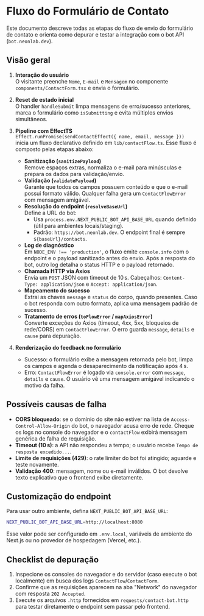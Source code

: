 # Fluxo do Formulário de Contato

Este documento descreve todas as etapas do fluxo de envio do formulário de contato e orienta como depurar e testar a integração com o bot API (`bot.neonlab.dev`).

## Visão geral

1. **Interação do usuário**  
   O visitante preenche `Nome`, `E-mail` e `Mensagem` no componente `components/ContactForm.tsx` e envia o formulário.

2. **Reset de estado inicial**  
   O handler `handleSubmit` limpa mensagens de erro/sucesso anteriores, marca o formulário como `isSubmitting` e evita múltiplos envios simultâneos.

3. **Pipeline com EffectTS**  
   `Effect.runPromise(sendContactEffect({ name, email, message }))` inicia um fluxo declarativo definido em `lib/contactFlow.ts`. Esse fluxo é composto pelas etapas abaixo:

   - **Sanitização (`sanitizePayload`)**  
     Remove espaços extras, normaliza o e-mail para minúsculas e prepara os dados para validação/envio.
   - **Validação (`validatePayload`)**  
     Garante que todos os campos possuem conteúdo e que o e-mail possui formato válido. Qualquer falha gera um `ContactFlowError` com mensagem amigável.
   - **Resolução do endpoint (`resolveBaseUrl`)**  
     Define a URL do bot:
       - Usa `process.env.NEXT_PUBLIC_BOT_API_BASE_URL` quando definido (útil para ambientes locais/staging).
       - Padrão: `https://bot.neonlab.dev`.
     O endpoint final é sempre `${baseUrl}/contacts`.
   - **Log de diagnóstico**  
     Em `NODE_ENV !== 'production'`, o fluxo emite `console.info` com o endpoint e o payload sanitizado antes do envio. Após a resposta do bot, outro log detalha o status HTTP e o payload retornado.
   - **Chamada HTTP via Axios**  
     Envia um `POST` JSON com timeout de 10 s. Cabeçalhos: `Content-Type: application/json` e `Accept: application/json`.
   - **Mapeamento do sucesso**  
     Extrai as chaves `message` e `status` do corpo, quando presentes. Caso o bot responda com outro formato, aplica uma mensagem padrão de sucesso.
   - **Tratamento de erros (`toFlowError` / `mapAxiosError`)**  
     Converte exceções do Axios (timeout, 4xx, 5xx, bloqueios de rede/CORS) em `ContactFlowError`. O erro guarda `message`, `details` e `cause` para depuração.

4. **Renderização do feedback no formulário**  
   - Sucesso: o formulário exibe a mensagem retornada pelo bot, limpa os campos e agenda o desaparecimento da notificação após 4 s.
   - Erro: `ContactFlowError` é logado via `console.error` com `message`, `details` e `cause`. O usuário vê uma mensagem amigável indicando o motivo da falha.

## Possíveis causas de falha

- **CORS bloqueado**: se o domínio do site não estiver na lista de `Access-Control-Allow-Origin` do bot, o navegador acusa erro de rede. Cheque os logs no console do navegador e o `contactFlow` exibirá mensagem genérica de falha de requisição.
- **Timeout (10 s)**: a API não respondeu a tempo; o usuário recebe `Tempo de resposta excedido...`.
- **Limite de requisições (429)**: o rate limiter do bot foi atingido; aguarde e teste novamente.
- **Validação 400**: mensagem, nome ou e-mail inválidos. O bot devolve texto explicativo que o frontend exibe diretamente.

## Customização do endpoint

Para usar outro ambiente, defina `NEXT_PUBLIC_BOT_API_BASE_URL`:

```bash
NEXT_PUBLIC_BOT_API_BASE_URL=http://localhost:8080
```

Esse valor pode ser configurado em `.env.local`, variáveis de ambiente do Next.js ou no provedor de hospedagem (Vercel, etc.).

## Checklist de depuração

1. Inspecione os consoles do navegador e do servidor (caso execute o bot localmente) em busca dos logs `ContactFlow`/`ContactForm`.
2. Confirme que as requisições aparecem na aba "Network" do navegador com resposta `202 Accepted`.
3. Execute os arquivos `.http` fornecidos em `requests/contact-bot.http` para testar diretamente o endpoint sem passar pelo frontend.

